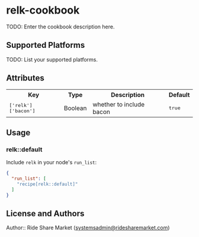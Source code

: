 # relk-cookbook

TODO: Enter the cookbook description here.

## Supported Platforms

TODO: List your supported platforms.

## Attributes

<table>
  <tr>
    <th>Key</th>
    <th>Type</th>
    <th>Description</th>
    <th>Default</th>
  </tr>
  <tr>
    <td><tt>['relk']['bacon']</tt></td>
    <td>Boolean</td>
    <td>whether to include bacon</td>
    <td><tt>true</tt></td>
  </tr>
</table>

## Usage

### relk::default

Include `relk` in your node's `run_list`:

```json
{
  "run_list": [
    "recipe[relk::default]"
  ]
}
```

## License and Authors

Author:: Ride Share Market (<systemsadmin@ridesharemarket.com>)
